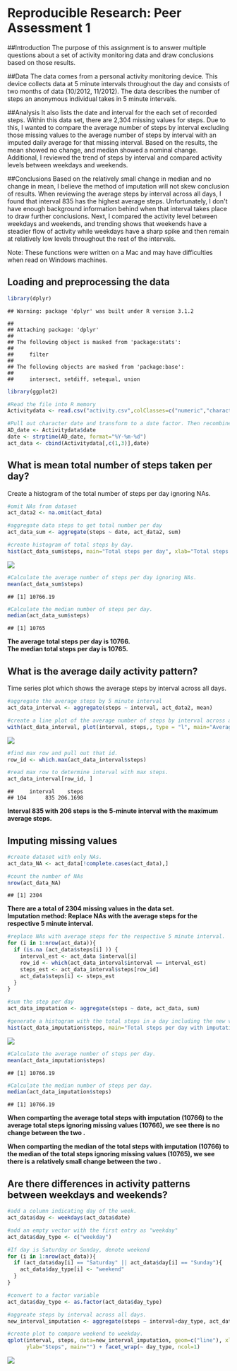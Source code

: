 # Reproducible Research: Peer Assessment 1

##Introduction
The purpose of this assignment is to answer multiple questions about a set of activity monitoring data and draw conclusions based on those results. 

##Data
The data comes from a personal activity monitoring device. This device collects data at 5 minute intervals throughout the day and consists of two months of data (10/2012, 11/2012). The data describes the number of steps an anonymous individual takes in 5 minute intervals. 

##Analysis
It also lists the date and interval for the each set of recorded steps. Within this data set, there are 2,304 missing values for steps. Due to this, I wanted to compare the average number of steps by interval excluding those missing values to the average number of steps by interval with an imputed daily average for that missing interval. Based on the results, the mean showed no change, and median showed a nominal change. Additional, I reviewed the trend of steps by interval and compared activity levels between weekdays and weekends.

##Conclusions
Based on the relatively small change in median and no change in mean, I believe the method of imputation will not skew conclusion of results. When reviewing the average steps by interval across all days, I found that interval 835 has the highest average steps. Unfortunately, I don't have enough background information behind when that interval takes place to draw further conclusions. Next, I compared the activity level between weekdays and weekends, and trending shows that weekends have a steadier flow of activity while weekdays have a sharp spike and then remain at relatively low levels throughout the rest of the intervals.

Note: These functions were written on a Mac and may have difficulties when read on Windows machines.



## Loading and preprocessing the data  

```r
library(dplyr)
```

```
## Warning: package 'dplyr' was built under R version 3.1.2
```

```
## 
## Attaching package: 'dplyr'
## 
## The following object is masked from 'package:stats':
## 
##     filter
## 
## The following objects are masked from 'package:base':
## 
##     intersect, setdiff, setequal, union
```

```r
library(ggplot2)

#Read the file into R memory
Activitydata <- read.csv("activity.csv",colClasses=c("numeric","character","numeric")) 

#Pull out character date and transform to a date factor. Then recombine with original dataset.
AD_date <- Activitydata$date
date <- strptime(AD_date, format="%Y-%m-%d")
act_data <- cbind(Activitydata[,c(1,3)],date)
```

## What is mean total number of steps taken per day?  
Create a histogram of the total number of steps per day ignoring NAs.


```r
#omit NAs from dataset
act_data2 <- na.omit(act_data)

#aggregate data steps to get total number per day
act_data_sum <- aggregate(steps ~ date, act_data2, sum)

#create histogram of total steps by day.
hist(act_data_sum$steps, main="Total steps per day", xlab="Total steps in a day")
```

![](./PA1_template_files/figure-html/histogram-1.png) 



```r
#Calculate the average number of steps per day ignoring NAs.
mean(act_data_sum$steps)
```

```
## [1] 10766.19
```


```r
#Calculate the median number of steps per day.
median(act_data_sum$steps)
```

```
## [1] 10765
```
**The average total steps per day is 10766.**  
**The median total steps per day is 10765.**

## What is the average daily activity pattern? 

Time series plot which shows the average steps by interval across all days.


```r
#aggregate the average steps by 5 minute interval
act_data_interval <- aggregate(steps ~ interval, act_data2, mean)

#create a line plot of the average number of steps by interval across all days.
with(act_data_interval, plot(interval, steps,, type = "l", main="Average steps by interval across all days", xlab = "Interval", ylab = "Steps"))
```

![](./PA1_template_files/figure-html/stepsbyinterval-1.png) 


```r
#find max row and pull out that id.
row_id <- which.max(act_data_interval$steps)

#read max row to determine interval with max steps.
act_data_interval[row_id, ]
```

```
##     interval    steps
## 104      835 206.1698
```
  
**Interval 835 with 206 steps is the 5-minute interval with the maximum average steps.**


## Imputing missing values  

```r
#create dataset with only NAs.
act_data_NA <- act_data[!complete.cases(act_data),]

#count the number of NAs
nrow(act_data_NA)  
```

```
## [1] 2304
```

**There are a total of 2304 missing values in the data set.**  
**Imputation method: Replace NAs with the average steps for the respective 5 minute interval.**


```r
#replace NAs with average steps for the respective 5 minute interval.
for (i in 1:nrow(act_data)){  
  if (is.na (act_data$steps[i] )) {  
    interval_est <- act_data $interval[i]   
    row_id <- which(act_data_interval$interval == interval_est)  
    steps_est <- act_data_interval$steps[row_id]  
    act_data$steps[i] <- steps_est  
  }  
}  

#sum the step per day
act_data_imputation <- aggregate(steps ~ date, act_data, sum)  

#generate a histogram with the total steps in a day including the new values.
hist(act_data_imputation$steps, main="Total steps per day with imputation for NAs", xlab="Total steps in a day")
```

![](./PA1_template_files/figure-html/impute-1.png) 



```r
#Calculate the average number of steps per day.  
mean(act_data_imputation$steps)
```

```
## [1] 10766.19
```

 

```r
#Calculate the median number of steps per day. 
median(act_data_imputation$steps)
```

```
## [1] 10766.19
```
**When comparting the average total steps with imputation (10766) to the average total steps ignoring missing values (10766), we see there is no change between the two .**  
  
**When comparting the median of the total steps with imputation (10766) to the median of the total steps ignoring missing values (10765), we see there is a relatively small change between the two .**  


## Are there differences in activity patterns between weekdays and weekends?


```r
#add a column indicating day of the week.
act_data$day <- weekdays(act_data$date)

#add an empty vector with the first entry as "weekday"
act_data$day_type <- c("weekday")

#If day is Saturday or Sunday, denote weekend
for (i in 1:nrow(act_data)){  
  if (act_data$day[i] == "Saturday" || act_data$day[i] == "Sunday"){  
    act_data$day_type[i] <- "weekend"  
  }  
}

#convert to a factor variable
act_data$day_type <- as.factor(act_data$day_type)

#aggreate steps by interval across all days.
new_interval_imputation <- aggregate(steps ~ interval+day_type, act_data, mean)

#create plot to compare weekend to weekday.
qplot(interval, steps, data=new_interval_imputation, geom=c("line"), xlab="Interval", 
      ylab="Steps", main="") + facet_wrap(~ day_type, ncol=1)
```

![](./PA1_template_files/figure-html/dayofweek-1.png) 
